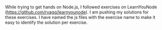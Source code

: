 While trying to get hands on Node.js, I followed exercises on LearnYouNode (https://github.com/rvagg/learnyounode). I am pushing my solutions for these exercises.
I have named the js files with the exercise name to make it easy to identify the solution per exercise.
